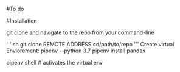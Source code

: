 #To do 

#Installation

git clone and navigate to the repo from your command-line

''' sh
git clone REMOTE ADDRESS
cd/path/to/repo
'''
Create virtual Enviorement:
pipenv --python 3.7 
pipenv install pandas 

pipenv shell # activates the virtual env
